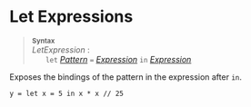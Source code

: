 # Let Expressions

> **<sup>Syntax</sup>**\
> _LetExpression_ :\
> &nbsp;&nbsp; &nbsp;&nbsp; `let` [_Pattern_] `=` [_Expression_] `in` [_Expression_]

Exposes the bindings of the pattern in the expression after `in`.

```par
y = let x = 5 in x * x // 25
```

[_Expression_]: ../expressions.md
[_Pattern_]: ../patterns.md